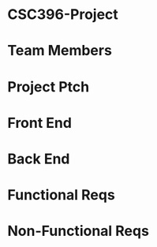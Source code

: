 # CSC396-Project
# Team Members
# Project Ptch
# Front End
# Back End
# Functional Reqs
# Non-Functional Reqs
